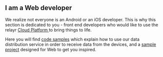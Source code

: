 ## I am a Web developer

We realize not everyone is an Android or an iOS developer. This is why this section is dedicated to you - front end developers who would like to use the relayr <a href="https://developer.relayr.io/documents/Welcome/Platform" target="_blank"> Cloud Platform </a> to bring things to life.  

Here you will find [code samples](https://developer.relayr.io/documents/WEB/WebDevelopers) which explain how to use our data distribution service in order to receive data from the devices, and a <a href="https://github.com/relayr/cantTouchThis">sample project</a> designed for Web to get you inspired.
